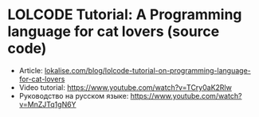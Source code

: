 # LOLCODE Tutorial: A Programming language for cat lovers (source code)

* Article: [lokalise.com/blog/lolcode-tutorial-on-programming-language-for-cat-lovers](https://lokalise.com/blog/lolcode-tutorial-on-programming-language-for-cat-lovers/)
* Video tutorial: https://www.youtube.com/watch?v=TCry0aK2Rlw
* Руководство на русском языке: https://www.youtube.com/watch?v=MnZJTq1gN6Y
